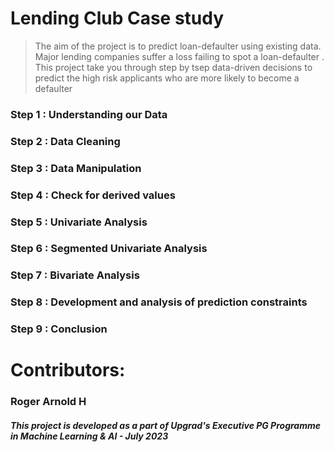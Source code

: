 # Lending Club Case study
> The aim of the project is to predict loan-defaulter using existing data.
> Major lending companies suffer a loss failing to spot a loan-defaulter .
> This project take you through step by tsep data-driven decisions to predict the high risk applicants who are more likely to become a defaulter

### Step 1 : Understanding our Data
### Step 2 : Data Cleaning
### Step 3 : Data Manipulation
### Step 4 : Check for derived values
### Step 5 : Univariate Analysis
### Step 6 : Segmented Univariate Analysis
### Step 7 : Bivariate Analysis
### Step 8 : Development and analysis of prediction constraints
### Step 9 : Conclusion

# Contributors:
### Roger Arnold H

##### This project is developed as a part of Upgrad's Executive PG Programme in Machine Learning & AI - July 2023
